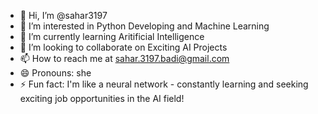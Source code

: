 - 👋 Hi, I’m @sahar3197
- 👀 I’m interested in Python Developing and Machine Learning
- 🌱 I’m currently learning Aritificial Intelligence
- 💞️ I’m looking to collaborate on Exciting AI Projects
- 📫 How to reach me at sahar.3197.badi@gmail.com
- 😄 Pronouns: she
- ⚡ Fun fact: I'm like a neural network - constantly learning and seeking exciting job opportunities in the AI field!

<!---
sahar3197/sahar3197 is a ✨ special ✨ repository because its `README.md` (this file) appears on your GitHub profile.
You can click the Preview link to take a look at your changes.
--->

